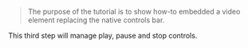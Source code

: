 > The purpose of the tutorial is to show how-to embedded a video element replacing the native controls bar.

This third step will manage play, pause and stop controls.
